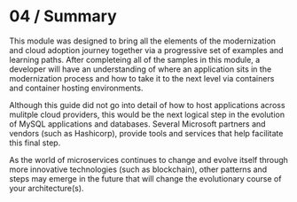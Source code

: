 # 04 / Summary

This module was designed to bring all the elements of the modernization and cloud adoption journey together via a progressive set of examples and learning paths.  After completeing all of the samples in this module, a developer will have an understanding of where an application sits in the modernization process and how to take it to the next level via containers and container hosting environments.

Although this guide did not go into detail of how to host applications across mulitple cloud providers, this would be the next logical step in the evolution of MySQL applications and databases.  Several Microsoft partners and vendors (such as Hashicorp), provide tools and services that help facilitate this final step.

As the world of microservices continues to change and evolve itself through more innovative technologies (such as blockchain), other patterns and steps may emerge in the future that will change the evolutionary course of your architecture(s).
